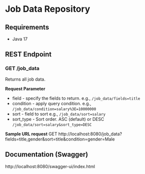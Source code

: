 # Job Data Repository

## Requirements
- Java 17

## REST Endpoint
### GET /job_data 
Returns all job data.

__Request Parameter__
- field - specify the fields to return. e.g., `/job_data/fields=title`
- condition - apply query condition. e.g., `/job_data/condition=salary%3E=10000000`
- sort - field to sort e.g., `/job_data/sort=salary`
- sort_type - Sort order. ASC (default) or DESC `/job_data/sort=salary&sort_type=DESC`

__Sample URL request__
GET http://localhost:8080/job_data?fields=title,gender&sort=title&condition=gender=Male

## Documentation (Swagger)
http://localhost:8080/swagger-ui/index.html

